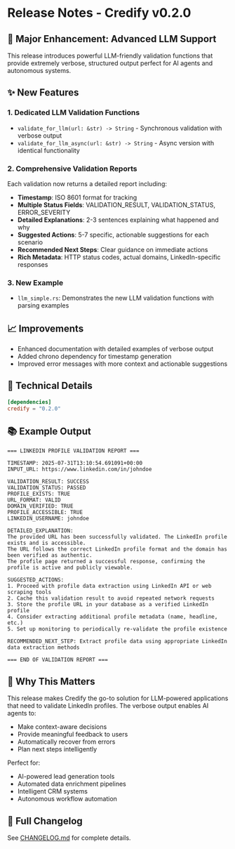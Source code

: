 # Release Notes - Credify v0.2.0

## 🎉 Major Enhancement: Advanced LLM Support

This release introduces powerful LLM-friendly validation functions that provide extremely verbose, structured output perfect for AI agents and autonomous systems.

## ✨ New Features

### 1. **Dedicated LLM Validation Functions**
- `validate_for_llm(url: &str) -> String` - Synchronous validation with verbose output
- `validate_for_llm_async(url: &str) -> String` - Async version with identical functionality

### 2. **Comprehensive Validation Reports**
Each validation now returns a detailed report including:
- **Timestamp**: ISO 8601 format for tracking
- **Multiple Status Fields**: VALIDATION_RESULT, VALIDATION_STATUS, ERROR_SEVERITY
- **Detailed Explanations**: 2-3 sentences explaining what happened and why
- **Suggested Actions**: 5-7 specific, actionable suggestions for each scenario
- **Recommended Next Steps**: Clear guidance on immediate actions
- **Rich Metadata**: HTTP status codes, actual domains, LinkedIn-specific responses

### 3. **New Example**
- `llm_simple.rs`: Demonstrates the new LLM validation functions with parsing examples

## 📈 Improvements

- Enhanced documentation with detailed examples of verbose output
- Added chrono dependency for timestamp generation
- Improved error messages with more context and actionable suggestions

## 🔧 Technical Details

```toml
[dependencies]
credify = "0.2.0"
```

## 📚 Example Output

```
=== LINKEDIN PROFILE VALIDATION REPORT ===

TIMESTAMP: 2025-07-31T13:10:54.691091+00:00
INPUT_URL: https://www.linkedin.com/in/johndoe

VALIDATION_RESULT: SUCCESS
VALIDATION_STATUS: PASSED
PROFILE_EXISTS: TRUE
URL_FORMAT: VALID
DOMAIN_VERIFIED: TRUE
PROFILE_ACCESSIBLE: TRUE
LINKEDIN_USERNAME: johndoe

DETAILED_EXPLANATION:
The provided URL has been successfully validated. The LinkedIn profile exists and is accessible. 
The URL follows the correct LinkedIn profile format and the domain has been verified as authentic. 
The profile page returned a successful response, confirming the profile is active and publicly viewable.

SUGGESTED_ACTIONS:
1. Proceed with profile data extraction using LinkedIn API or web scraping tools
2. Cache this validation result to avoid repeated network requests
3. Store the profile URL in your database as a verified LinkedIn profile
4. Consider extracting additional profile metadata (name, headline, etc.)
5. Set up monitoring to periodically re-validate the profile existence

RECOMMENDED_NEXT_STEP: Extract profile data using appropriate LinkedIn data extraction methods

=== END OF VALIDATION REPORT ===
```

## 🚀 Why This Matters

This release makes Credify the go-to solution for LLM-powered applications that need to validate LinkedIn profiles. The verbose output enables AI agents to:
- Make context-aware decisions
- Provide meaningful feedback to users
- Automatically recover from errors
- Plan next steps intelligently

Perfect for:
- AI-powered lead generation tools
- Automated data enrichment pipelines
- Intelligent CRM systems
- Autonomous workflow automation

## 📖 Full Changelog

See [CHANGELOG.md](https://github.com/RustSandbox/Credify/blob/main/CHANGELOG.md) for complete details.